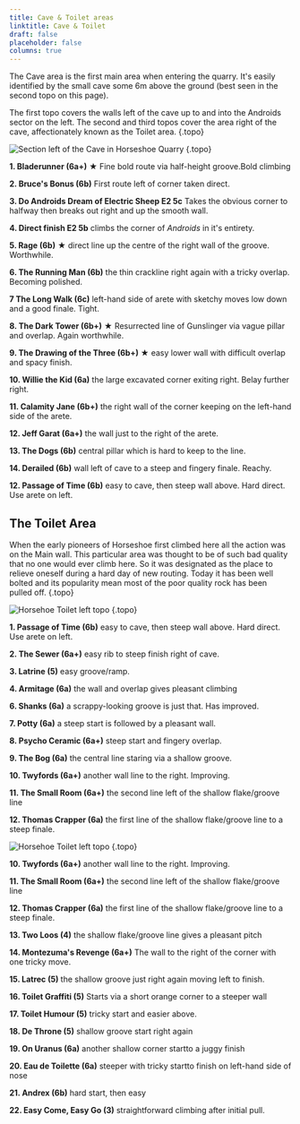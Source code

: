 ```yaml
---
title: Cave & Toilet areas
linktitle: Cave & Toilet
draft: false
placeholder: false
columns: true
---
```


The Cave area is the first main area when entering the quarry. It's easily identified by the small cave some 6m above the ground (best seen in the second topo on this page). 

The first topo covers the walls left of the cave up to and into the Androids sector on the left. The second and third topos cover the area right of the cave, affectionately known as the Toilet area.
{.topo}

![Section left of the Cave in Horseshoe Quarry](/img/peak/stoney/horseshoe-quarry-cave-left.jpg)
{.topo}


**1. Bladerunner (6a+)** &starf;  Fine bold route via half-height groove.Bold climbing

**2. Bruce's Bonus (6b)** First route left of corner taken direct.

**3. Do Androids Dream of Electric Sheep E2 5c** Takes the obvious corner to halfway then breaks out right and up the smooth wall.

**4. Direct finish E2 5b** climbs the corner of *Androids* in it's entirety.

**5. Rage (6b)** &starf;  direct line up the centre of the right wall of the groove. Worthwhile.

**6. The Running Man (6b)** the thin crackline right again with a tricky overlap. Becoming polished.

**7 The Long Walk (6c)** left-hand side of arete with sketchy moves low down and a good finale. Tight.

**8. The Dark Tower (6b+)** &starf;  Resurrected line of Gunslinger via vague pillar and overlap. Again worthwhile.

**9. The Drawing of the Three (6b+)** &starf;  easy lower wall with difficult overlap and spacy finish.

**10. Willie the Kid (6a)** the large excavated corner exiting right. Belay further right.

**11. Calamity Jane (6b+)** the right wall of the corner keeping on the left-hand side of the arete.

**12. Jeff Garat (6a+)** the wall just to the right of the arete.

**13. The Dogs (6b)** central pillar which is hard to keep to the line.

**14. Derailed (6b)** wall left of cave to a steep and fingery finale. Reachy.

<!-- ![](/img/peak/stoney/Cave-Wall-1.jpg) -->

**12. Passage of Time (6b)** easy to cave, then steep wall above. Hard direct. Use arete on left.

## The Toilet Area

When the early pioneers of Horseshoe first climbed here all the action was on the Main wall. This particular area was thought to be of such bad quality that no one would ever climb here. So it was designated as the place to relieve oneself during a hard day of new routing. Today it has been well bolted and its popularity mean most of the poor quality rock has been pulled off.
{.topo}

![Horsehoe Toilet left topo](/img/peak/stoney/horseshoe-toilet-area-left-10px.jpg)
{.topo}


**1. Passage of Time (6b)** easy to cave, then steep wall above. Hard direct. Use arete on left.

**2. The Sewer (6a+)** easy rib to steep finish right of cave.

**3. Latrine (5)** easy groove/ramp.

**4. Armitage (6a)** the wall and overlap gives pleasant climbing

**6. Shanks (6a)** a scrappy-looking groove is just that. Has improved.

**7. Potty (6a)** a steep start is followed by a pleasant wall.

**8. Psycho Ceramic (6a+)** steep start and fingery overlap.

**9. The Bog (6a)** the central line staring via a shallow groove.

**10. Twyfords (6a+)** another wall line to the right. Improving.

**11. The Small Room (6a+)** the second line left of the shallow flake/groove line

**12. Thomas Crapper (6a)** the first line of the shallow flake/groove line to a steep finale.


![Horsehoe Toilet left topo](/img/peak/stoney/horseshoe-toilet-area-right.jpg)
{.topo}

**10. Twyfords (6a+)** another wall line to the right. Improving.

**11. The Small Room (6a+)** the second line left of the shallow flake/groove line

**12. Thomas Crapper (6a)** the first line of the shallow flake/groove line to a steep finale.

**13. Two Loos (4)** the shallow flake/groove line gives a pleasant pitch

**14. Montezuma's Revenge (6a+)** The wall to the right of the corner with one tricky move.

**15. Latrec (5)** the shallow groove just right again moving left to finish.

**16. Toilet Graffiti (5)** Starts via a short orange corner to a steeper wall

**17. Toilet Humour (5)** tricky start and easier above.

**18. De Throne (5)** shallow groove start right again

**19. On Uranus (6a)** another shallow corner startto a juggy finish

**20. Eau de Toilette (6a)** steeper with tricky startto finish on left-hand side of nose

**21. Andrex (6b)** hard start, then easy

**22. Easy Come, Easy Go (3)** straightforward climbing after initial pull.